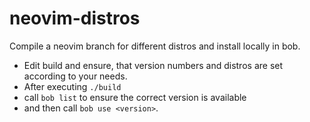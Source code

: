 # neovim-distros
Compile a neovim branch for different distros and install locally in bob.

- Edit build and ensure, that version numbers and distros are set according to your needs.
- After executing `./build`
- call `bob list` to ensure the correct version is available
- and then call `bob use <version>`.
